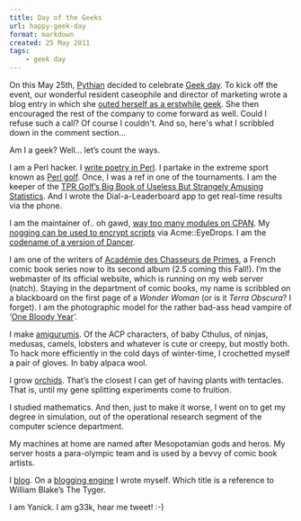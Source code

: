 ```yaml
---
title: Day of the Geeks
url: happy-geek-day
format: markdown
created: 25 May 2011
tags:
    - geek day
---
```


On this May 25th, [Pythian][pythian] decided to celebrate
[Geek day][geekday]. To kick off the event, our wonderful 
resident caseophile and director of marketing wrote a blog
entry in which she [outed herself as a erstwhile geek][vanessa_blog]. 
She then encouraged the rest of the company to come forward as well.
Could I refuse such a call? Of course I couldn't. And so, here's 
what I scribbled down in the comment section...

[pythian]: http://www.pythian.com
[geekday]: http://en.wikipedia.org/wiki/Geek_Pride_Day
[vanessa_blog]: http://www.pythian.com/news/21181/get-your-geek-on-join-pythian-in-celebration-of-international-geek-pride-day/

Am I a geek? Well... let’s count the ways.

I am a Perl hacker. I [write poetry in Perl][poems]. I partake in the extreme sport known as 
[Perl golf][golf]. Once, I was a ref in one of the tournaments. I am the keeper of 
the [TPR Golf’s Big Book of Useless But Strangely Amusing Statistics][book]. And I wrote the 
Dial-a-Leaderboard app to get real-time results via the phone.

[poems]: http://babyl.ca/yaph/poems/
[golf]: http://perlgolf.sourceforge.net/
[book]: http://babyl.ca/golf/


I am the maintainer of.. oh gawd, [way too many modules on CPAN][cpan]. My
[nogging can be used to encrypt scripts][face] via Acme::EyeDrops. I am the
[codename of a version of Dancer][dancer].

[cpan]: http://search.cpan.org/~yanick/
[face]: http://search.cpan.org/~asavige/Acme-EyeDrops-1.55/lib/Acme/EyeDrops.pm
[dancer]: http://cpansearch.perl.org/src/SUKRIA/Dancer-1.3050/CHANGES
[acp]: http://academiedeschasseursdeprimes.ca
[bloody]: http://michel-lacombe.dyndns.org/
[ami]: http://www.flickr.com/search/?w=74944650%40N00&q=amigurumi&m=text
[orchids]: http://www.flickr.com/search/?w=74944650%40N00&q=orchid&m=text
[galuga]: https://github.com/yanick/galuga

I am one of the writers of [Académie des Chasseurs de Primes][acp], a French
comic book series now to its second album (2.5 coming this Fall!). I’m the
webmaster of its official website, which is running on my web server (natch).
Staying in the department of comic books, my name is scribbled on a blackboard
on the first page of a *Wonder Woman* (or is it *Terra Obscura*? I forget). I
am the photographic model for the rather bad-ass head vampire of ‘[One Bloody
Year][bloody]’.

I make [amigurumis][ami]. Of the ACP characters, of 
baby Cthulus, of ninjas, medusas, camels, lobsters and whatever is cute or creepy, but mostly both. To hack more efficiently in the cold days of winter-time, I crochetted myself a pair of gloves. In baby alpaca wool.

I grow [orchids][orchids]. That’s the closest I can get of having plants with tentacles. That is, until my gene splitting experiments come to fruition.

I studied mathematics. And then, just to make it worse, I went on to get my degree in simulation, out of the operational research segment of the computer science department.

My machines at home are named after Mesopotamian gods and heros. My server hosts a para-olympic team and is used by a bevvy of comic book artists.

I [blog](http://babyl.ca./techblog). On a [blogging engine][galuga] I wrote myself. Which title is a reference to
William Blake’s The Tyger.

I am Yanick. I am g33k, hear me tweet! :-)
